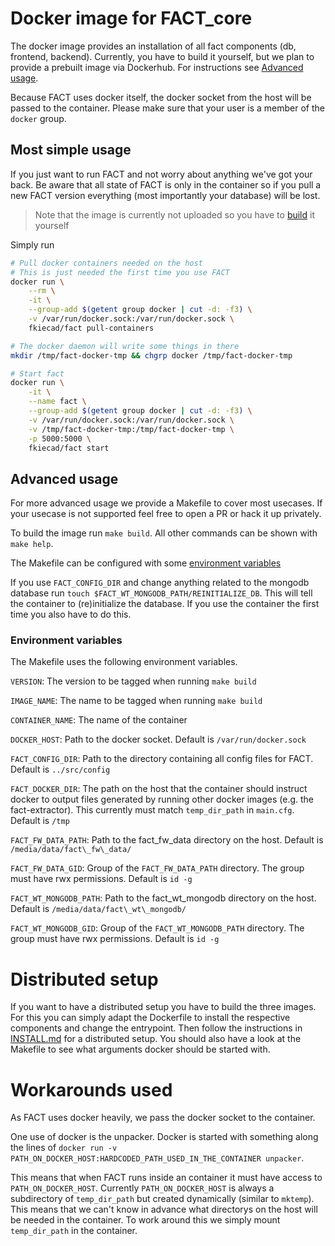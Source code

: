# Docker image for FACT_core
The docker image provides an installation of all fact components (db, frontend,
backend). Currently, you have to build it yourself, but we plan to provide a
prebuilt image via Dockerhub. For instructions see [Advanced usage](#advanced-usage).

Because FACT uses docker itself, the docker socket from the host will be
passed to the container. Please make sure that your user is a member of the
`docker` group.

## Most simple usage
If you just want to run FACT and not worry about anything we've got your back.
Be aware that all state of FACT is only in the container so if you pull a new
FACT version everything (most importantly your database) will be lost.

> Note that the image is currently not uploaded so you have to
[build](#advanced-usage) it yourself

Simply run
```bash
# Pull docker containers needed on the host
# This is just needed the first time you use FACT
docker run \
	--rm \
	-it \
	--group-add $(getent group docker | cut -d: -f3) \
	-v /var/run/docker.sock:/var/run/docker.sock \
	fkiecad/fact pull-containers

# The docker daemon will write some things in there
mkdir /tmp/fact-docker-tmp && chgrp docker /tmp/fact-docker-tmp

# Start fact
docker run \
	-it \
	--name fact \
	--group-add $(getent group docker | cut -d: -f3) \
	-v /var/run/docker.sock:/var/run/docker.sock \
	-v /tmp/fact-docker-tmp:/tmp/fact-docker-tmp \
	-p 5000:5000 \
	fkiecad/fact start
```

## Advanced usage
For more advanced usage we provide a Makefile to cover most usecases.
If your usecase is not supported feel free to open a PR or hack it up privately.

To build the image run `make build`.
All other commands can be shown with `make help`.

The Makefile can be configured with some [environment variables](#environment-variables)

If you use `FACT_CONFIG_DIR` and change anything related to the mongodb
database run `touch $FACT_WT_MONGODB_PATH/REINITIALIZE_DB`.
This will tell the container to (re)initialize the database.
If you use the container the first time you also have to do this.

### Environment variables
The Makefile uses the following environment variables.

`VERSION`: The version to be tagged when running `make build`

`IMAGE_NAME`: The name to be tagged when running `make build`

`CONTAINER_NAME`: The name of the container

`DOCKER_HOST`: Path to the docker socket. Default is `/var/run/docker.sock`

`FACT_CONFIG_DIR`: Path to the directory containing all config files for FACT.
Default is `../src/config`

`FACT_DOCKER_DIR`: The path on the host that the container should instruct
docker to output files generated by running other docker images (e.g. the
fact-extractor). This currently must match `temp_dir_path` in `main.cfg`.
Default is `/tmp`

`FACT_FW_DATA_PATH`: Path to the fact\_fw\_data directory on the host. Default
is `/media/data/fact\_fw\_data/`

`FACT_FW_DATA_GID`: Group of the `FACT_FW_DATA_PATH` directory. The group must
have rwx permissions. Default is `id -g`

`FACT_WT_MONGODB_PATH`: Path to the fact_wt_mongodb directory on the host.
Default is `/media/data/fact\_wt\_mongodb/`

`FACT_WT_MONGODB_GID`: Group of the `FACT_WT_MONGODB_PATH` directory. The group
must have rwx permissions. Default is `id -g`


# Distributed setup
If you want to have a distributed setup you have to build the three images.
For this you can simply adapt the Dockerfile to install the respective
components and change the entrypoint.
Then follow the instructions in [INSTALL.md](../INSTALL.md) for a distributed
setup.
You should also have a look at the Makefile to see what arguments docker should
be started with.

# Workarounds used
As FACT uses docker heavily, we pass the docker socket to the container.

One use of docker is the unpacker. Docker is started with something along the
lines of
`docker run -v PATH_ON_DOCKER_HOST:HARDCODED_PATH_USED_IN_THE_CONTAINER unpacker`.

This means that when FACT runs inside an container it must have access to
`PATH_ON_DOCKER_HOST`.
Currently `PATH_ON_DOCKER_HOST` is always a subdirectory of `temp_dir_path` but
created dynamically (similar to `mktemp`). This means that we can't know in
advance what directorys on the host will be needed in the container. To work
around this we simply mount `temp_dir_path` in the container.
